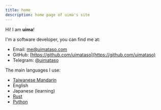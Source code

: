 ```yaml
---
title: home
description: home page of uima's site
---
```


Hi! I am **uima**!

I'm a software developer, you can find me at:

- Email: [me@uimataso.com](mailto:me@uimataso.com)
- GitHub: [https://github.com/uimataso](https://github.com/uimataso)
- Telegram: [@uimataso](https://t.me/uimataso)

The main languages I use:

- [Taiwanese Mandarin](https://en.wikipedia.org/wiki/Taiwanese_Mandarin)
- English
- Japanese (learning)
- [Rust](https://rust-lang.org)
- [Python](https://www.python.org)
